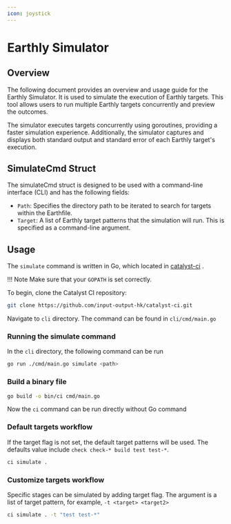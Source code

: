 ```yaml
---
icon: joystick
---
```


# Earthly Simulator

## Overview

The following document provides an overview and usage guide for the Earthly Simulator.
It is used to simulate the execution of Earthly targets.
This tool allows users to run multiple Earthly targets concurrently and preview the outcomes.

The simulator executes targets concurrently using goroutines, providing a faster simulation experience.
Additionally, the simulator captures and displays both standard output and standard error of each Earthly target's execution.

## SimulateCmd Struct

The simulateCmd struct is designed to be used with a command-line interface (CLI) and has the following fields:

* `Path`: Specifies the directory path to be iterated to search for targets within the Earthfile.
* `Target`: A list of Earthly target patterns that the simulation will run.
  This is specified as a command-line argument.

## Usage

The `simulate` command is written in Go, which located in
[catalyst-ci](https://github.com/input-output-hk/catalyst-ci/cli/cmd/main.go) .

<!-- markdownlint-disable max-one-sentence-per-line -->
!!! Note
    Make sure that your `GOPATH` is set correctly.
<!-- markdownlint-enable max-one-sentence-per-line -->

To begin, clone the Catalyst CI repository:

``` bash
git clone https://github.com/input-output-hk/catalyst-ci.git
```

Navigate to `cli` directory.
The command can be found in `cli/cmd/main.go`

### Running the simulate command

In the `cli` directory, the following command can be run

``` bash
go run ./cmd/main.go simulate <path>
```

### Build a binary file

``` bash
go build -o bin/ci cmd/main.go
```

Now the `ci` command can be run directly without Go command

### Default targets workflow

If the target flag is not set, the default target patterns will be used.
The defaults value include `check check-* build test test-*`.

``` bash
ci simulate .
```

### Customize targets workflow

Specific stages can be simulated by adding target flag.
The argument is a list of target pattern, for example, `-t <target> <target2>`

``` bash
ci simulate . -t "test test-*"
```
